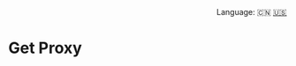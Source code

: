 <div align="right">
  Language:
  🇨🇳
  <a title="Chinese" href="/README_CN.md">🇺🇸</a>
</div>

# Get Proxy


